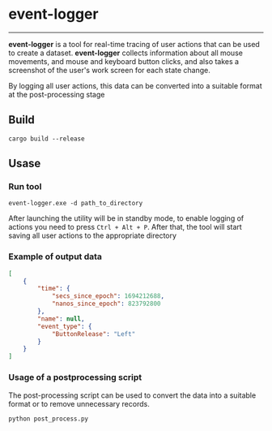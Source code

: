 # event-logger
----
**event-logger** is a tool for real-time tracing of user actions that can be used to create a dataset. 
**event-logger** collects information about all mouse movements, and mouse and keyboard button clicks, and also takes a screenshot of the user's work screen for each state change.

By logging all user actions, this data can be converted into a suitable format at the post-processing stage

## Build
```
cargo build --release
```
## Usase
### Run tool
```
event-logger.exe -d path_to_directory 
```
After launching the utility will be in standby mode, to enable logging of actions you need to press `Ctrl + Alt + P`.
After that, the tool will start saving all user actions to the appropriate directory
### Example of output data
```json
[
    {
        "time": {
            "secs_since_epoch": 1694212688,
            "nanos_since_epoch": 823792800
        },
        "name": null,
        "event_type": {
            "ButtonRelease": "Left"
        }
    }
]

```
### Usage of a postprocessing script
The post-processing script can be used to convert the data into a suitable format or to remove unnecessary records.
```
python post_process.py
```


